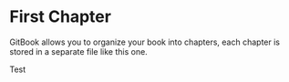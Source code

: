 # First Chapter

GitBook allows you to organize your book into chapters, each chapter is stored in a separate file like this one.

Test
